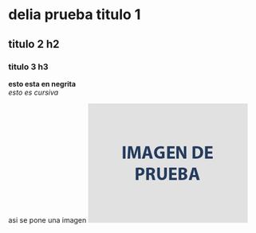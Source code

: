# delia prueba titulo 1

## titulo 2 h2

### titulo 3 h3

**esto esta en negrita**  
*esto es cursiva*

asi se pone una imagen ![mi imagen de prueba](imagen-de-prueba.jpg)